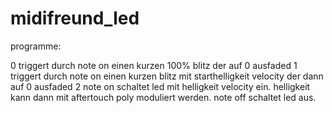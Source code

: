 # midifreund_led

programme:

0 triggert durch note on einen kurzen 100% blitz der auf 0 ausfaded
1 triggert durch note on einen kurzen blitz mit starthelligkeit velocity der dann auf 0 ausfaded
2 note on schaltet led mit helligkeit velocity ein. helligkeit kann dann mit aftertouch poly moduliert werden. note off schaltet led aus. 